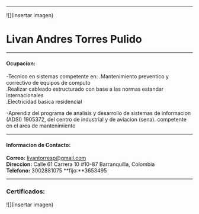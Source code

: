 
----------------------------------------

![](insertar imagen)  
# Livan Andres Torres Pulido

---------------------------------------
#### Ocupacion:


-Tecnico en sistemas competente en:
    .Mantenimiento preventico y correctivo de equipos de computo<br>
    .Realizar  cableado estructurado con base a las normas estandar internacionales<br>
    .Electricidad basica residencial<br>
    

-Aprendiz del programa de  analisis y desarrollo de sistemas de informacion (ADSI) 1905372, del centro de industrial y de aviacion (sena).
 competente en el area de mantenimiento

----------------------------------------
#### Informacion de Contacto:

  **Correo:** livantorresp@gmail.com <br>
  **Direccion:** Calle 61 Carrera 10 #10-87  Barranquilla, Colombia <br>
  **Telefono:** 3002881075
  **fijo:**3653495 

----------------------------------------
### Certificados:
![](insertar imagen)